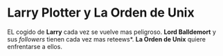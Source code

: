 # Larry Plotter y La Orden de Unix

EL cogido de **Larry** cada vez se vuelve mas peligroso.
**Lord Balldemort** y sus *followers* tienen cada vez mas reteews*.
**La Orden de Unix** quiere enfrentarse a ellos.
